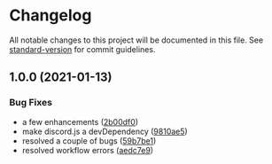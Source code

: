 # Changelog

All notable changes to this project will be documented in this file. See [standard-version](https://github.com/conventional-changelog/standard-version) for commit guidelines.

## 1.0.0 (2021-01-13)

### Bug Fixes

-   a few enhancements ([2b00df0](https://github.com/skyra-project/editable-commands/commit/2b00df0021b98e86a3d28f3b30a96c41dfe3f34c))
-   make discord.js a devDependency ([9810ae5](https://github.com/skyra-project/editable-commands/commit/9810ae5010388a28c4ae887d8f360b5c0f159873))
-   resolved a couple of bugs ([59b7be1](https://github.com/skyra-project/editable-commands/commit/59b7be1eb36550d0ddf2b473d2ce4cde1265219c))
-   resolved workflow errors ([aedc7e9](https://github.com/skyra-project/editable-commands/commit/aedc7e971614279994ccdcfba23da174e2e6880e))
